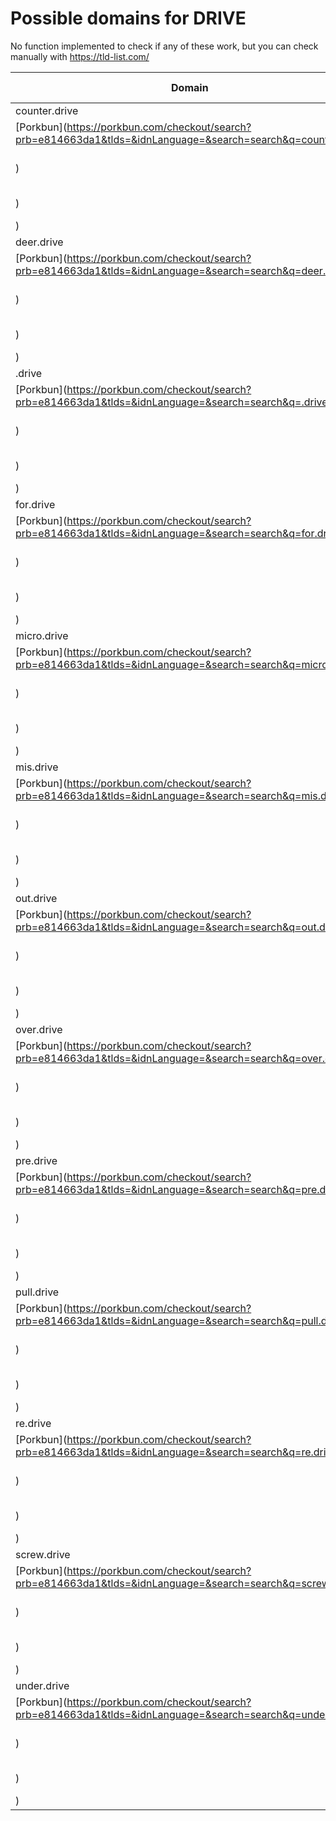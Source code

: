 # Possible domains for DRIVE

No function implemented to check if any of these work, but you can check manually with https://tld-list.com/

| Domain | Porkbun | NameCheap | Google Domains |
|---|---|---|---|
| counter.drive | [Porkbun](https://porkbun.com/checkout/search?prb=e814663da1&tlds=&idnLanguage=&search=search&q=counter.drive) | [Namecheap](https://www.namecheap.com/domains/registration/results/?domain=counter.drive) | [Google](https://domains.google.com/registrar/search?searchTerm=counter.drive) |
| deer.drive | [Porkbun](https://porkbun.com/checkout/search?prb=e814663da1&tlds=&idnLanguage=&search=search&q=deer.drive) | [Namecheap](https://www.namecheap.com/domains/registration/results/?domain=deer.drive) | [Google](https://domains.google.com/registrar/search?searchTerm=deer.drive) |
| .drive | [Porkbun](https://porkbun.com/checkout/search?prb=e814663da1&tlds=&idnLanguage=&search=search&q=.drive) | [Namecheap](https://www.namecheap.com/domains/registration/results/?domain=.drive) | [Google](https://domains.google.com/registrar/search?searchTerm=.drive) |
| for.drive | [Porkbun](https://porkbun.com/checkout/search?prb=e814663da1&tlds=&idnLanguage=&search=search&q=for.drive) | [Namecheap](https://www.namecheap.com/domains/registration/results/?domain=for.drive) | [Google](https://domains.google.com/registrar/search?searchTerm=for.drive) |
| micro.drive | [Porkbun](https://porkbun.com/checkout/search?prb=e814663da1&tlds=&idnLanguage=&search=search&q=micro.drive) | [Namecheap](https://www.namecheap.com/domains/registration/results/?domain=micro.drive) | [Google](https://domains.google.com/registrar/search?searchTerm=micro.drive) |
| mis.drive | [Porkbun](https://porkbun.com/checkout/search?prb=e814663da1&tlds=&idnLanguage=&search=search&q=mis.drive) | [Namecheap](https://www.namecheap.com/domains/registration/results/?domain=mis.drive) | [Google](https://domains.google.com/registrar/search?searchTerm=mis.drive) |
| out.drive | [Porkbun](https://porkbun.com/checkout/search?prb=e814663da1&tlds=&idnLanguage=&search=search&q=out.drive) | [Namecheap](https://www.namecheap.com/domains/registration/results/?domain=out.drive) | [Google](https://domains.google.com/registrar/search?searchTerm=out.drive) |
| over.drive | [Porkbun](https://porkbun.com/checkout/search?prb=e814663da1&tlds=&idnLanguage=&search=search&q=over.drive) | [Namecheap](https://www.namecheap.com/domains/registration/results/?domain=over.drive) | [Google](https://domains.google.com/registrar/search?searchTerm=over.drive) |
| pre.drive | [Porkbun](https://porkbun.com/checkout/search?prb=e814663da1&tlds=&idnLanguage=&search=search&q=pre.drive) | [Namecheap](https://www.namecheap.com/domains/registration/results/?domain=pre.drive) | [Google](https://domains.google.com/registrar/search?searchTerm=pre.drive) |
| pull.drive | [Porkbun](https://porkbun.com/checkout/search?prb=e814663da1&tlds=&idnLanguage=&search=search&q=pull.drive) | [Namecheap](https://www.namecheap.com/domains/registration/results/?domain=pull.drive) | [Google](https://domains.google.com/registrar/search?searchTerm=pull.drive) |
| re.drive | [Porkbun](https://porkbun.com/checkout/search?prb=e814663da1&tlds=&idnLanguage=&search=search&q=re.drive) | [Namecheap](https://www.namecheap.com/domains/registration/results/?domain=re.drive) | [Google](https://domains.google.com/registrar/search?searchTerm=re.drive) |
| screw.drive | [Porkbun](https://porkbun.com/checkout/search?prb=e814663da1&tlds=&idnLanguage=&search=search&q=screw.drive) | [Namecheap](https://www.namecheap.com/domains/registration/results/?domain=screw.drive) | [Google](https://domains.google.com/registrar/search?searchTerm=screw.drive) |
| under.drive | [Porkbun](https://porkbun.com/checkout/search?prb=e814663da1&tlds=&idnLanguage=&search=search&q=under.drive) | [Namecheap](https://www.namecheap.com/domains/registration/results/?domain=under.drive) | [Google](https://domains.google.com/registrar/search?searchTerm=under.drive) |
